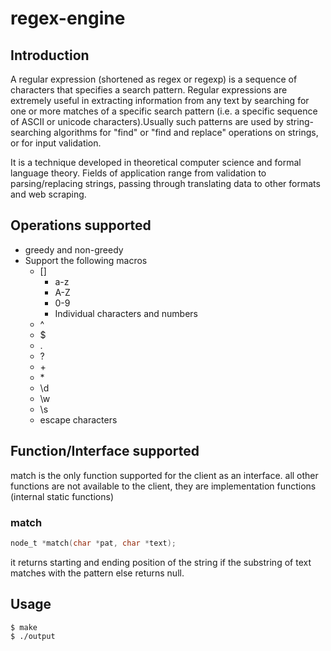 # regex-engine
## Introduction
A regular expression (shortened as regex or regexp) is a sequence of characters that specifies a search pattern. Regular expressions are extremely useful in 
extracting information from any text by searching for one or more matches of a specific search pattern 
(i.e. a specific sequence of ASCII or unicode characters).Usually such patterns are used by string-searching algorithms for
"find" or "find and replace" operations on strings, or for input validation.

It is a technique developed in theoretical computer science and formal language theory.
Fields of application range from validation to parsing/replacing strings, passing through translating data to other formats and web scraping.

## Operations supported
* greedy and non-greedy
* Support the following macros
  * []
	*	a-z
	*	A-Z
	*	0-9
	*	Individual characters and numbers
  * ^
  * $
  * .
  * ?
  * \+
  * \*
  * \d
  * \w
  * \s
  * escape characters

## Function/Interface supported
match is the only function supported for the client as an interface. all other functions are not available to the client, they are implementation functions
(internal static functions)
### match
```c
node_t *match(char *pat, char *text);
```
it returns starting and ending position of the string if the substring of text matches with the pattern else returns null.

## Usage
```
$ make
$ ./output 
```
